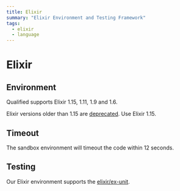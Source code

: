 ```yaml
---
title: Elixir
summary: "Elixir Environment and Testing Framework"
tags:
  - elixir
  - language
---
```


# Elixir

## Environment

Qualified supports Elixir 1.15, 1.11, 1.9 and 1.6.

Elixir versions older than 1.15 are [deprecated](/creating-content/challenges/upgrading-language-versions/#deprecation-process). Use Elixir 1.15.

## Timeout

The sandbox environment will timeout the code within 12 seconds.

## Testing

Our Elixir environment supports the [elixir/ex-unit](/reference/languages/elixir/ex-unit).
